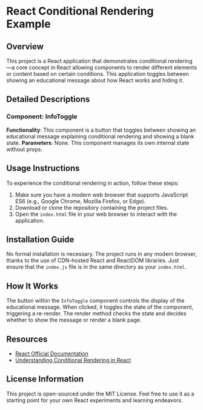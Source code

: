 # React Conditional Rendering Example

## Overview

This project is a React application that demonstrates conditional rendering—a core concept in React allowing components to render different elements or content based on certain conditions. This application toggles between showing an educational message about how React works and hiding it.

## Detailed Descriptions

### Component: InfoToggle
**Functionality**: This component is a button that toggles between showing an educational message explaining conditional rendering and showing a blank state.
**Parameters**: None. This component manages its own internal state without props.

## Usage Instructions

To experience the conditional rendering in action, follow these steps:

1. Make sure you have a modern web browser that supports JavaScript ES6 (e.g., Google Chrome, Mozilla Firefox, or Edge).
2. Download or clone the repository containing the project files.
3. Open the `index.html` file in your web browser to interact with the application.

## Installation Guide

No formal installation is necessary. The project runs in any modern browser, thanks to the use of CDN-hosted React and ReactDOM libraries. Just ensure that the `index.js` file is in the same directory as your `index.html`.

## How It Works

The button within the `InfoToggle` component controls the display of the educational message. When clicked, it toggles the state of the component, triggering a re-render. The render method checks the state and decides whether to show the message or render a blank page.

## Resources

- [React Official Documentation](https://reactjs.org/docs/getting-started.html)
- [Understanding Conditional Rendering in React](https://reactjs.org/docs/conditional-rendering.html)

## License Information

This project is open-sourced under the MIT License. Feel free to use it as a starting point for your own React experiments and learning endeavors.
